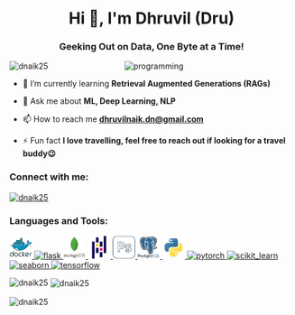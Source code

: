 <h1 align="center">Hi 👋, I'm Dhruvil (Dru)</h1>
<h3 align="center">Geeking Out on Data, One Byte at a Time!</h3>

<img align="right" alt="programming" width="300" src="https://imarticus.org/blog/wp-content/uploads/2021/08/wft.gif">

<p align="left"> <img src="https://komarev.com/ghpvc/?username=dnaik25&label=Profile%20views&color=87bad9&style=flat" alt="dnaik25" /> </p>

- 🌱 I’m currently learning **Retrieval Augmented Generations (RAGs)**

- 💬 Ask me about **ML, Deep Learning, NLP**

- 📫 How to reach me **dhruvilnaik.dn@gmail.com**

- ⚡ Fun fact **I love travelling, feel free to reach out if looking for a travel buddy😉**

<h3 align="left">Connect with me:</h3>
<p align="left">
<a href="https://kaggle.com/dnaik25" target="blank"><img align="center" src="https://raw.githubusercontent.com/rahuldkjain/github-profile-readme-generator/master/src/images/icons/Social/kaggle.svg" alt="dnaik25" height="30" width="40" /></a>
</p>

<h3 align="left">Languages and Tools:</h3>
<p align="left"> <a href="https://www.docker.com/" target="_blank" rel="noreferrer"> <img src="https://raw.githubusercontent.com/devicons/devicon/master/icons/docker/docker-original-wordmark.svg" alt="docker" width="40" height="40"/> </a> <a href="https://flask.palletsprojects.com/" target="_blank" rel="noreferrer"> <img src="https://www.vectorlogo.zone/logos/pocoo_flask/pocoo_flask-icon.svg" alt="flask" width="40" height="40"/> </a> <a href="https://www.mongodb.com/" target="_blank" rel="noreferrer"> <img src="https://raw.githubusercontent.com/devicons/devicon/master/icons/mongodb/mongodb-original-wordmark.svg" alt="mongodb" width="40" height="40"/> </a> <a href="https://pandas.pydata.org/" target="_blank" rel="noreferrer"> <img src="https://raw.githubusercontent.com/devicons/devicon/2ae2a900d2f041da66e950e4d48052658d850630/icons/pandas/pandas-original.svg" alt="pandas" width="40" height="40"/> </a> <a href="https://www.photoshop.com/en" target="_blank" rel="noreferrer"> <img src="https://raw.githubusercontent.com/devicons/devicon/master/icons/photoshop/photoshop-line.svg" alt="photoshop" width="40" height="40"/> </a> <a href="https://www.postgresql.org" target="_blank" rel="noreferrer"> <img src="https://raw.githubusercontent.com/devicons/devicon/master/icons/postgresql/postgresql-original-wordmark.svg" alt="postgresql" width="40" height="40"/> </a> <a href="https://www.python.org" target="_blank" rel="noreferrer"> <img src="https://raw.githubusercontent.com/devicons/devicon/master/icons/python/python-original.svg" alt="python" width="40" height="40"/> </a> <a href="https://pytorch.org/" target="_blank" rel="noreferrer"> <img src="https://www.vectorlogo.zone/logos/pytorch/pytorch-icon.svg" alt="pytorch" width="40" height="40"/> </a> <a href="https://scikit-learn.org/" target="_blank" rel="noreferrer"> <img src="https://upload.wikimedia.org/wikipedia/commons/0/05/Scikit_learn_logo_small.svg" alt="scikit_learn" width="40" height="40"/> </a> <a href="https://seaborn.pydata.org/" target="_blank" rel="noreferrer"> <img src="https://seaborn.pydata.org/_images/logo-mark-lightbg.svg" alt="seaborn" width="40" height="40"/> </a> <a href="https://www.tensorflow.org" target="_blank" rel="noreferrer"> <img src="https://www.vectorlogo.zone/logos/tensorflow/tensorflow-icon.svg" alt="tensorflow" width="40" height="40"/> </a> </p>

<p><img align="left" src="https://github-readme-stats.vercel.app/api/top-langs?username=dnaik25&show_icons=true&locale=en&layout=compact" alt="dnaik25" /></p>

<p>&nbsp;<img align="center" src="https://github-readme-stats.vercel.app/api?username=dnaik25&show_icons=true&theme=dark&locale=en" alt="dnaik25" /></p>

<p><img align="center" src="https://github-readme-streak-stats.herokuapp.com/?user=dnaik25&theme=dark" alt="dnaik25" /></p>
